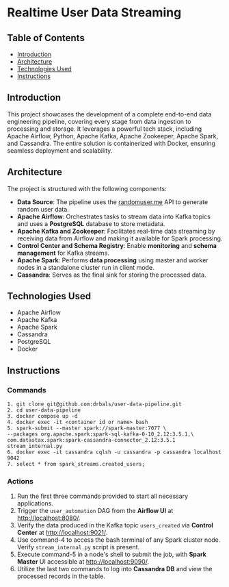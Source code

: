 # Realtime User Data Streaming 

## Table of Contents
- [Introduction](#introduction)
- [Architecture](#architecture)
- [Technologies Used](#technologies-used)
- [Instructions](#instructions)



## Introduction

This project showcases the development of a complete end-to-end data engineering pipeline, covering every stage from data ingestion to processing and storage. It leverages a powerful tech stack, including Apache Airflow, Python, Apache Kafka, Apache Zookeeper, Apache Spark, and Cassandra. The entire solution is containerized with Docker, ensuring seamless deployment and scalability.
## Architecture

The project is structured with the following components:

- **Data Source**: The pipeline uses the [randomuser.me](https://randomuser.me/) API to generate random user data.
- **Apache Airflow**: Orchestrates tasks to stream data into Kafka topics and uses a **PostgreSQL** database to store metadata.
- **Apache Kafka and Zookeeper**: Facilitates real-time data streaming by receiving data from Airflow and making it available for Spark processing.
- **Control Center and Schema Registry**: Enable **monitoring** and **schema management** for Kafka streams.
- **Apache Spark**: Performs **data processing** using master and worker nodes in a standalone cluster run in client mode.
- **Cassandra**: Serves as the final sink for storing the processed data.

## Technologies Used

- Apache Airflow
- Apache Kafka
- Apache Spark
- Cassandra
- PostgreSQL
- Docker

## Instructions

### Commands
```commandline
1. git clone git@github.com:drbals/user-data-pipeline.git
2. cd user-data-pipeline
3. docker compose up -d
4. docker exec -it <container id or name> bash
5. spark-submit --master spark://spark-master:7077 \
--packages org.apache.spark:spark-sql-kafka-0-10_2.12:3.5.1,\
com.datastax.spark:spark-cassandra-connector_2.12:3.5.1 stream_internal.py
6. docker exec -it cassandra cqlsh -u cassandra -p cassandra localhost 9042
7. select * from spark_streams.created_users;
```
### Actions
1. Run the first three commands provided to start all necessary applications.
2. Trigger the `user_automation` DAG from the **Airflow UI** at [http://localhost:8080/](http://localhost:8080/).
3. Verify the data produced in the Kafka topic `users_created` via **Control Center** at [http://localhost:9021/](http://localhost:9021/).
4. Use command-4 to access the bash terminal of any Spark cluster node. Verify `stream_internal.py` script is present.
5. Execute command-5 in a node's shell to submit the job, with **Spark Master** UI accessible at [http://localhost:9090/](http://localhost:9090/).
6. Utilize the last two commands to log into **Cassandra DB** and view the processed records in the table.
